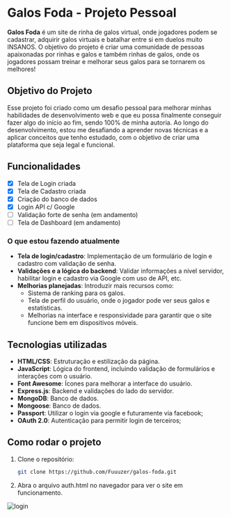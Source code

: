 # Galos Foda - Projeto Pessoal

**Galos Foda** é um site de rinha de galos virtual, onde jogadores podem se cadastrar, adquirir galos virtuais e batalhar entre si em duelos muito INSANOS. O objetivo do projeto é criar uma comunidade de pessoas apaixonadas por rinhas e galos e também rinhas de galos, onde os jogadores possam treinar e melhorar seus galos para se tornarem os melhores!

## Objetivo do Projeto

Esse projeto foi criado como um desafio pessoal para melhorar minhas habilidades de desenvolvimento web e que eu possa finalmente conseguir fazer algo do início ao fim, sendo 100% de minha autoria. Ao longo do desenvolvimento, estou me desafiando a aprender novas técnicas e a aplicar conceitos que tenho estudado, com o objetivo de criar uma plataforma que seja legal e funcional.

## Funcionalidades

- [x] Tela de Login criada
- [x] Tela de Cadastro criada
- [x] Criação do banco de dados
- [x] Login API c/ Google
- [ ] Validação forte de senha (em andamento)
- [ ] Tela de Dashboard (em andamento)

### O que estou fazendo atualmente

- **Tela de login/cadastro**: Implementação de um formulário de login e cadastro com validação de senha.
- **Validações e a lógica do backend**: Validar informações a nível servidor, habilitar login e cadastro via Google com uso de API, etc.
- **Melhorias planejadas**: Introduzir mais recursos como:
  - Sistema de ranking para os galos.
  - Tela de perfil do usuário, onde o jogador pode ver seus galos e estatísticas.
  - Melhorias na interface e responsividade para garantir que o site funcione bem em dispositivos móveis.

## Tecnologias utilizadas

- **HTML/CSS**: Estruturação e estilização da página.
- **JavaScript**: Lógica do frontend, incluindo validação de formulários e interações com o usuário.
- **Font Awesome**: Ícones para melhorar a interface do usuário.
- **Express.js**: Backend e validações do lado do servidor.
- **MongoDB**: Banco de dados.
- **Mongoose**: Banco de dados.
- **Passport**: Utilizar o login via google e futuramente via facebook;
- **OAuth 2.0**: Autenticação para permitir login de terceiros;
## Como rodar o projeto

1. Clone o repositório:
   ```bash
   git clone https://github.com/Fuuuzer/galos-foda.git
   
2. Abra o arquivo auth.html no navegador para ver o site em funcionamento.

![login](https://github.com/user-attachments/assets/d8bf0584-5814-43c8-9cb2-7a1919a12d54)
